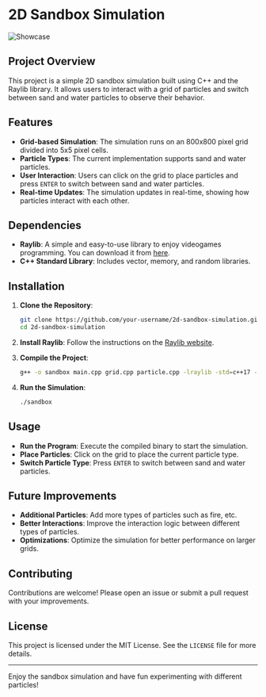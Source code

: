 # 2D Sandbox Simulation

![Showcase](https://imgur.com/cQ6A2V3)


## Project Overview

This project is a simple 2D sandbox simulation built using C++ and the Raylib library. It allows users to interact with a grid of particles and switch between sand and water particles to observe their behavior.

## Features

- **Grid-based Simulation**: The simulation runs on an 800x800 pixel grid divided into 5x5 pixel cells.
- **Particle Types**: The current implementation supports sand and water particles.
- **User Interaction**: Users can click on the grid to place particles and press `ENTER` to switch between sand and water particles.
- **Real-time Updates**: The simulation updates in real-time, showing how particles interact with each other.

## Dependencies

- **Raylib**: A simple and easy-to-use library to enjoy videogames programming. You can download it from [here](https://www.raylib.com/).
- **C++ Standard Library**: Includes vector, memory, and random libraries.

## Installation

1. **Clone the Repository**:
    ```sh
    git clone https://github.com/your-username/2d-sandbox-simulation.git
    cd 2d-sandbox-simulation
    ```

2. **Install Raylib**:
    Follow the instructions on the [Raylib website](https://www.raylib.com/).

3. **Compile the Project**:
    ```sh
    g++ -o sandbox main.cpp grid.cpp particle.cpp -lraylib -std=c++17 -lpthread -ldl -lrt -lX11
    ```

4. **Run the Simulation**:
    ```sh
    ./sandbox
    ```

## Usage

- **Run the Program**: Execute the compiled binary to start the simulation.
- **Place Particles**: Click on the grid to place the current particle type.
- **Switch Particle Type**: Press `ENTER` to switch between sand and water particles.

## Future Improvements

- **Additional Particles**: Add more types of particles such as fire, etc.
- **Better Interactions**: Improve the interaction logic between different types of particles.
- **Optimizations**: Optimize the simulation for better performance on larger grids.

## Contributing

Contributions are welcome! Please open an issue or submit a pull request with your improvements.

## License

This project is licensed under the MIT License. See the `LICENSE` file for more details.

---

Enjoy the sandbox simulation and have fun experimenting with different particles!
